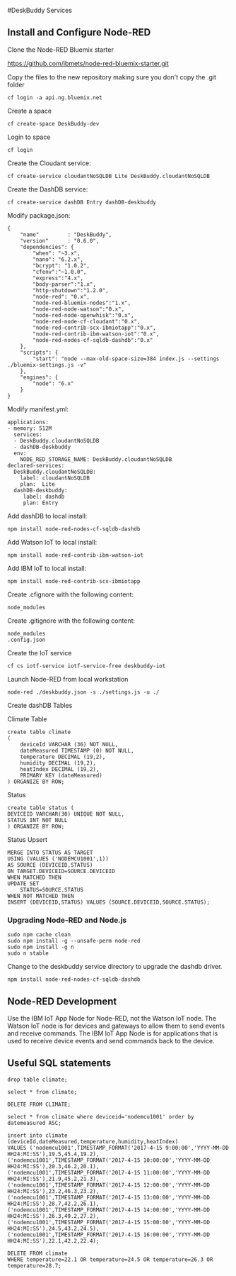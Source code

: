 #DeskBuddy Services


## Install and Configure Node-RED

Clone the Node-RED Bluemix starter

https://github.com/ibmets/node-red-bluemix-starter.git

Copy the files to the new repository making sure you don't copy the .git folder

```
cf login -a api.ng.bluemix.net
```

Create a space

```
cf create-space DeskBuddy-dev
```

Login to space

```
cf login
```

Create the Cloudant service:

```
cf create-service cloudantNoSQLDB Lite DeskBuddy.cloudantNoSQLDB
```

Create the DashDB service:

```
cf create-service dashDB Entry dashDB-deskbuddy
```

Modify package.json:

```
{
    "name"         : "DeskBuddy",
    "version"      : "0.6.0",
    "dependencies": {
        "when": "~3.x",
        "nano": "6.2.x",
        "bcrypt": "1.0.2",
        "cfenv":"~1.0.0",
        "express":"4.x",
        "body-parser":"1.x",
        "http-shutdown":"1.2.0",
        "node-red": "0.x",
        "node-red-bluemix-nodes":"1.x",
        "node-red-node-watson":"0.x",
        "node-red-node-openwhisk":"0.x",
        "node-red-node-cf-cloudant":"0.x",
        "node-red-contrib-scx-ibmiotapp":"0.x",
        "node-red-contrib-ibm-watson-iot":"0.x",
        "node-red-nodes-cf-sqldb-dashdb":"0.x"
    },
    "scripts": {
        "start": "node --max-old-space-size=384 index.js --settings ./bluemix-settings.js -v"
    },
    "engines": {
        "node": "6.x"
    }
}

```

Modify manifest.yml:

```
applications:
- memory: 512M
  services:
  - DeskBuddy.cloudantNoSQLDB
  - dashDB-deskbuddy
  env:
    NODE_RED_STORAGE_NAME: DeskBuddy.cloudantNoSQLDB
declared-services:
  DeskBuddy.cloudantNoSQLDB:
    label: cloudantNoSQLDB
    plan:  Lite 
  dashDB-deskbuddy:
  	 label: dashdb
  	 plan: Entry 
```   

Add dashDB to local install:

```
npm install node-red-nodes-cf-sqldb-dashdb
```

Add Watson IoT to local install:

```
npm install node-red-contrib-ibm-watson-iot
```

Add IBM IoT to local install:

```
npm install node-red-contrib-scx-ibmiotapp
```

Create .cfignore with the following content:

```
node_modules
```

Create .gitignore with the following content:

```
node_modules
.config.json
```

Create the IoT service

```
cf cs iotf-service iotf-service-free deskbuddy-iot
```

Launch Node-RED from local workstation

```
node-red ./deskbuddy.json -s ./settings.js -u ./
```

Create dashDB Tables

Climate Table

```
create table climate
(
    deviceId VARCHAR (36) NOT NULL,
    dateMeasured TIMESTAMP (0) NOT NULL,
    temperature DECIMAL (19,2),
    humidity DECIMAL (19,2),
    heatIndex DECIMAL (19,2),
    PRIMARY KEY (dateMeasured)
) ORGANIZE BY ROW;
```

Status

```
create table status (
DEVICEID VARCHAR(30) UNIQUE NOT NULL,
STATUS INT NOT NULL
) ORGANIZE BY ROW;
```

Status Upsert

```
MERGE INTO STATUS AS TARGET 
USING (VALUES ('NODEMCU1001',1))
AS SOURCE (DEVICEID,STATUS)
ON TARGET.DEVICEID=SOURCE.DEVICEID 
WHEN MATCHED THEN
UPDATE SET
	STATUS=SOURCE.STATUS
WHEN NOT MATCHED THEN
INSERT (DEVICEID,STATUS) VALUES (SOURCE.DEVICEID,SOURCE.STATUS);
```

### Upgrading Node-RED and Node.js

```
sudo npm cache clean
sudo npm install -g --unsafe-perm node-red
sudo npm install -g n
sudo n stable
```

Change to the deskbuddy service directory to upgrade the dashdb driver.

```
npm install node-red-nodes-cf-sqldb-dashdb
``` 

## Node-RED Development

Use the IBM IoT App Node for Node-RED, not the Watson IoT node. The Watson IoT node is for devices and gateways to allow them to send events and receive commands. The IBM IoT App Node is for applications that is used to receive device events and send commands back to the device. 

## Useful SQL statements

```
drop table climate;

select * from climate;

DELETE FROM CLIMATE;

select * from climate where deviceid='nodemcu1001' order by datemeasured ASC;

insert into climate (deviceId,dateMeasured,temperature,humidity,heatIndex)
VALUES ('nodemcu1001',TIMESTAMP_FORMAT('2017-4-15 9:00:00','YYYY-MM-DD HH24:MI:SS'),19.5,45.4,19.2),
('nodemcu1001',TIMESTAMP_FORMAT('2017-4-15 10:00:00','YYYY-MM-DD HH24:MI:SS'),20.3,46.2,20.1),
('nodemcu1001',TIMESTAMP_FORMAT('2017-4-15 11:00:00','YYYY-MM-DD HH24:MI:SS'),21.9,45.2,21.3),
('nodemcu1001',TIMESTAMP_FORMAT('2017-4-15 12:00:00','YYYY-MM-DD HH24:MI:SS'),23.2,46.3,23.2),
('nodemcu1001',TIMESTAMP_FORMAT('2017-4-15 13:00:00','YYYY-MM-DD HH24:MI:SS'),28.7,42.2,26.1),
('nodemcu1001',TIMESTAMP_FORMAT('2017-4-15 14:00:00','YYYY-MM-DD HH24:MI:SS'),26.3,49.2,27.2),
('nodemcu1001',TIMESTAMP_FORMAT('2017-4-15 15:00:00','YYYY-MM-DD HH24:MI:SS'),24.5,43.2,24.5),
('nodemcu1001',TIMESTAMP_FORMAT('2017-4-15 16:00:00','YYYY-MM-DD HH24:MI:SS'),22.1,42.2,22.4);

DELETE FROM climate
WHERE temperature=22.1 OR temperature=24.5 OR temperature=26.3 OR temperature=28.7;
```